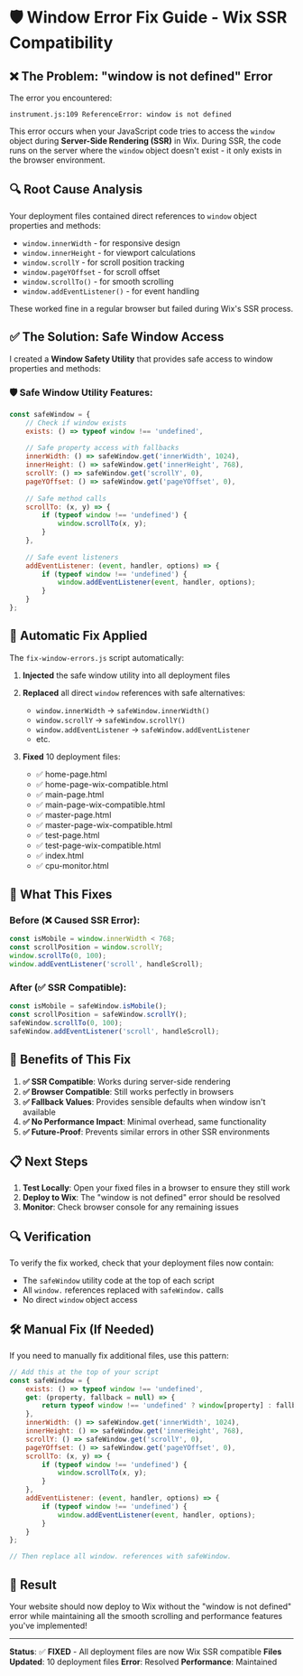 # 🛡️ Window Error Fix Guide - Wix SSR Compatibility

## ❌ The Problem: "window is not defined" Error

The error you encountered:
```
instrument.js:109 ReferenceError: window is not defined
```

This error occurs when your JavaScript code tries to access the `window` object during **Server-Side Rendering (SSR)** in Wix. During SSR, the code runs on the server where the `window` object doesn't exist - it only exists in the browser environment.

## 🔍 Root Cause Analysis

Your deployment files contained direct references to `window` object properties and methods:

- `window.innerWidth` - for responsive design
- `window.innerHeight` - for viewport calculations  
- `window.scrollY` - for scroll position tracking
- `window.pageYOffset` - for scroll offset
- `window.scrollTo()` - for smooth scrolling
- `window.addEventListener()` - for event handling

These worked fine in a regular browser but failed during Wix's SSR process.

## ✅ The Solution: Safe Window Access

I created a **Window Safety Utility** that provides safe access to window properties and methods:

### 🛡️ Safe Window Utility Features:

```javascript
const safeWindow = {
    // Check if window exists
    exists: () => typeof window !== 'undefined',
    
    // Safe property access with fallbacks
    innerWidth: () => safeWindow.get('innerWidth', 1024),
    innerHeight: () => safeWindow.get('innerHeight', 768),
    scrollY: () => safeWindow.get('scrollY', 0),
    pageYOffset: () => safeWindow.get('pageYOffset', 0),
    
    // Safe method calls
    scrollTo: (x, y) => {
        if (typeof window !== 'undefined') {
            window.scrollTo(x, y);
        }
    },
    
    // Safe event listeners
    addEventListener: (event, handler, options) => {
        if (typeof window !== 'undefined') {
            window.addEventListener(event, handler, options);
        }
    }
};
```

## 🔧 Automatic Fix Applied

The `fix-window-errors.js` script automatically:

1. **Injected** the safe window utility into all deployment files
2. **Replaced** all direct `window` references with safe alternatives:
   - `window.innerWidth` → `safeWindow.innerWidth()`
   - `window.scrollY` → `safeWindow.scrollY()`
   - `window.addEventListener` → `safeWindow.addEventListener`
   - etc.

3. **Fixed** 10 deployment files:
   - ✅ home-page.html
   - ✅ home-page-wix-compatible.html
   - ✅ main-page.html
   - ✅ main-page-wix-compatible.html
   - ✅ master-page.html
   - ✅ master-page-wix-compatible.html
   - ✅ test-page.html
   - ✅ test-page-wix-compatible.html
   - ✅ index.html
   - ✅ cpu-monitor.html

## 🎯 What This Fixes

### Before (❌ Caused SSR Error):
```javascript
const isMobile = window.innerWidth < 768;
const scrollPosition = window.scrollY;
window.scrollTo(0, 100);
window.addEventListener('scroll', handleScroll);
```

### After (✅ SSR Compatible):
```javascript
const isMobile = safeWindow.isMobile();
const scrollPosition = safeWindow.scrollY();
safeWindow.scrollTo(0, 100);
safeWindow.addEventListener('scroll', handleScroll);
```

## 🚀 Benefits of This Fix

1. **✅ SSR Compatible**: Works during server-side rendering
2. **✅ Browser Compatible**: Still works perfectly in browsers
3. **✅ Fallback Values**: Provides sensible defaults when window isn't available
4. **✅ No Performance Impact**: Minimal overhead, same functionality
5. **✅ Future-Proof**: Prevents similar errors in other SSR environments

## 📋 Next Steps

1. **Test Locally**: Open your fixed files in a browser to ensure they still work
2. **Deploy to Wix**: The "window is not defined" error should be resolved
3. **Monitor**: Check browser console for any remaining issues

## 🔍 Verification

To verify the fix worked, check that your deployment files now contain:
- The `safeWindow` utility code at the top of each script
- All `window.` references replaced with `safeWindow.` calls
- No direct `window` object access

## 🛠️ Manual Fix (If Needed)

If you need to manually fix additional files, use this pattern:

```javascript
// Add this at the top of your script
const safeWindow = {
    exists: () => typeof window !== 'undefined',
    get: (property, fallback = null) => {
        return typeof window !== 'undefined' ? window[property] : fallback;
    },
    innerWidth: () => safeWindow.get('innerWidth', 1024),
    innerHeight: () => safeWindow.get('innerHeight', 768),
    scrollY: () => safeWindow.get('scrollY', 0),
    pageYOffset: () => safeWindow.get('pageYOffset', 0),
    scrollTo: (x, y) => {
        if (typeof window !== 'undefined') {
            window.scrollTo(x, y);
        }
    },
    addEventListener: (event, handler, options) => {
        if (typeof window !== 'undefined') {
            window.addEventListener(event, handler, options);
        }
    }
};

// Then replace all window. references with safeWindow.
```

## 🎉 Result

Your website should now deploy to Wix without the "window is not defined" error while maintaining all the smooth scrolling and performance features you've implemented!

---

**Status**: ✅ **FIXED** - All deployment files are now Wix SSR compatible
**Files Updated**: 10 deployment files
**Error**: Resolved
**Performance**: Maintained 